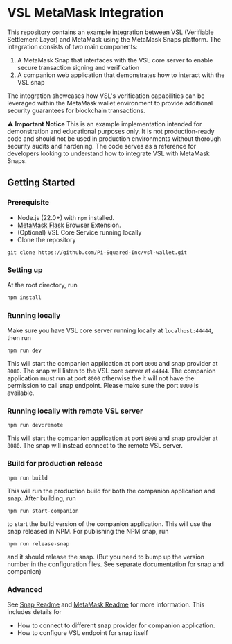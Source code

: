 # VSL MetaMask Integration

This repository contains an example integration between VSL (Verifiable Settlement Layer) and MetaMask using the MetaMask Snaps platform. The integration consists of two main components:

1. A MetaMask Snap that interfaces with the VSL core server to enable secure transaction signing and verification
2. A companion web application that demonstrates how to interact with the VSL snap

The integration showcases how VSL's verification capabilities can be leveraged within the MetaMask wallet environment to provide additional security guarantees for blockchain transactions.

**⚠️ Important Notice**
This is an example implementation intended for demonstration and educational purposes only. It is not production-ready code and should not be used in production environments without thorough security audits and hardening. The code serves as a reference for developers looking to understand how to integrate VSL with MetaMask Snaps.

## Getting Started

### Prerequisite

* Node.js (22.0+) with `npm` installed.
* [MetaMask Flask](https://docs.metamask.io/snaps/get-started/install-flask/) Browser Extension.
* (Optional) VSL Core Service running locally
* Clone the repository

```shell
git clone https://github.com/Pi-Squared-Inc/vsl-wallet.git
```

### Setting up

At the root directory, run

```bash
npm install
```

### Running locally

Make sure you have VSL core server running locally at `localhost:44444`, then run

```shell
npm run dev
```

This will start the companion application at port `8000` and snap provider at `8080`. The snap will listen to the VSL core server at `44444`. The companion application must run at port `8000` otherwise the it will not have the permission to call snap endpoint. Please make sure the port `8000` is available.

### Running locally with remote VSL server

```shell
npm run dev:remote
```

This will start the companion application at port `8000` and snap provider at `8080`. The snap will instead connect to the remote VSL server.

### Build for production release

```shell
npm run build
```

This will run the production build for both the companion application and snap. After building, run

```shell
npm run start-companion
```

to start the build version of the companion application. This will use the snap released in NPM. For publishing the NPM snap, run

```shell
npm run release-snap
```

and it should release the snap. (But you need to bump up the version number in the configuration files. See separate documentation for snap and companion)

### Advanced

See [Snap Readme](packages/snap/README.md) and [MetaMask Readme](packages/site/README.md) for more information. This includes details for

* How to connect to different snap provider for companion application.
* How to configure VSL endpoint for snap itself
